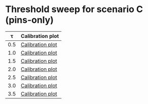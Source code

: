 # Threshold sweep for scenario C (pins-only)

| τ | Calibration plot |
| --- | --- |
| 0.5 | [Calibration plot](./tau_0.5/C_gate_calibration_pins.png) |
| 1.0 | [Calibration plot](./tau_1.0/C_gate_calibration_pins.png) |
| 1.5 | [Calibration plot](./tau_1.5/C_gate_calibration_pins.png) |
| 2.0 | [Calibration plot](./tau_2.0/C_gate_calibration_pins.png) |
| 2.5 | [Calibration plot](./tau_2.5/C_gate_calibration_pins.png) |
| 3.0 | [Calibration plot](./tau_3.0/C_gate_calibration_pins.png) |
| 3.5 | [Calibration plot](./tau_3.5/C_gate_calibration_pins.png) |
